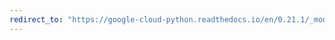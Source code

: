 ```yaml
---
redirect_to: "https://google-cloud-python.readthedocs.io/en/0.21.1/_modules/google/cloud/datastore/entity.html"
---
```

